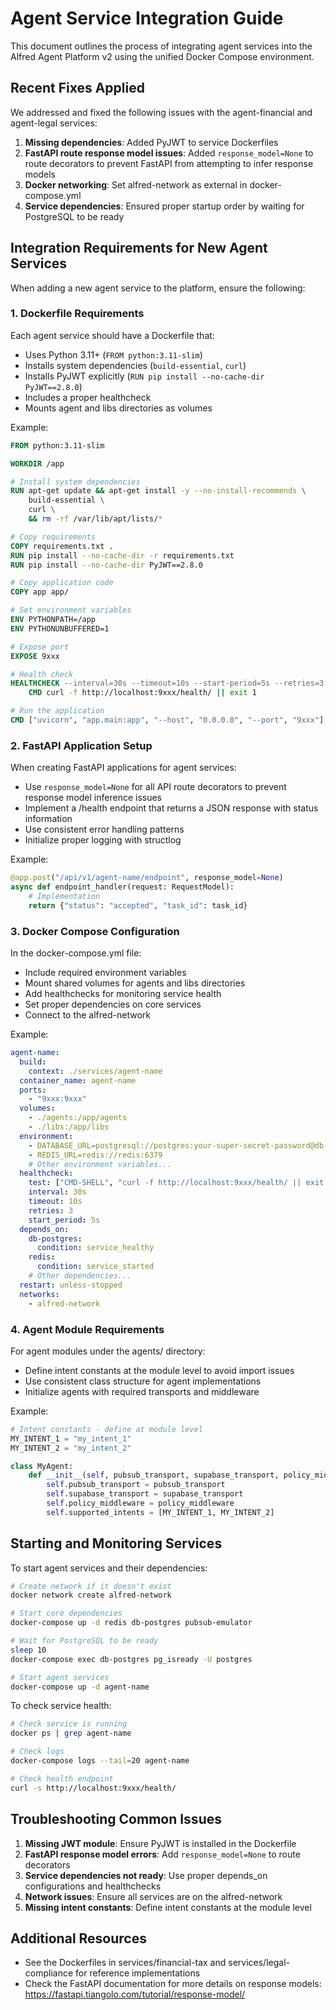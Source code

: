 # Agent Service Integration Guide

This document outlines the process of integrating agent services into the Alfred Agent Platform v2 using the unified Docker Compose environment.

## Recent Fixes Applied

We addressed and fixed the following issues with the agent-financial and agent-legal services:

1. **Missing dependencies**: Added PyJWT to service Dockerfiles
2. **FastAPI route response model issues**: Added `response_model=None` to route decorators to prevent FastAPI from attempting to infer response models
3. **Docker networking**: Set alfred-network as external in docker-compose.yml
4. **Service dependencies**: Ensured proper startup order by waiting for PostgreSQL to be ready

## Integration Requirements for New Agent Services

When adding a new agent service to the platform, ensure the following:

### 1. Dockerfile Requirements

Each agent service should have a Dockerfile that:

- Uses Python 3.11+ (`FROM python:3.11-slim`)
- Installs system dependencies (`build-essential`, `curl`)
- Installs PyJWT explicitly (`RUN pip install --no-cache-dir PyJWT==2.8.0`)
- Includes a proper healthcheck
- Mounts agent and libs directories as volumes

Example:
```dockerfile
FROM python:3.11-slim

WORKDIR /app

# Install system dependencies
RUN apt-get update && apt-get install -y --no-install-recommends \
    build-essential \
    curl \
    && rm -rf /var/lib/apt/lists/*

# Copy requirements
COPY requirements.txt .
RUN pip install --no-cache-dir -r requirements.txt
RUN pip install --no-cache-dir PyJWT==2.8.0

# Copy application code
COPY app app/

# Set environment variables
ENV PYTHONPATH=/app
ENV PYTHONUNBUFFERED=1

# Expose port
EXPOSE 9xxx

# Health check
HEALTHCHECK --interval=30s --timeout=10s --start-period=5s --retries=3 \
    CMD curl -f http://localhost:9xxx/health/ || exit 1

# Run the application
CMD ["uvicorn", "app.main:app", "--host", "0.0.0.0", "--port", "9xxx"]
```

### 2. FastAPI Application Setup

When creating FastAPI applications for agent services:

- Use `response_model=None` for all API route decorators to prevent response model inference issues
- Implement a /health endpoint that returns a JSON response with status information
- Use consistent error handling patterns
- Initialize proper logging with structlog

Example:
```python
@app.post("/api/v1/agent-name/endpoint", response_model=None)
async def endpoint_handler(request: RequestModel):
    # Implementation
    return {"status": "accepted", "task_id": task_id}
```

### 3. Docker Compose Configuration

In the docker-compose.yml file:

- Include required environment variables
- Mount shared volumes for agents and libs directories
- Add healthchecks for monitoring service health
- Set proper dependencies on core services
- Connect to the alfred-network

Example:
```yaml
agent-name:
  build:
    context: ./services/agent-name
  container_name: agent-name
  ports:
    - "9xxx:9xxx"
  volumes:
    - ./agents:/app/agents
    - ./libs:/app/libs
  environment:
    - DATABASE_URL=postgresql://postgres:your-super-secret-password@db-postgres:5432/postgres
    - REDIS_URL=redis://redis:6379
    # Other environment variables...
  healthcheck:
    test: ["CMD-SHELL", "curl -f http://localhost:9xxx/health/ || exit 1"]
    interval: 30s
    timeout: 10s
    retries: 3
    start_period: 5s
  depends_on:
    db-postgres:
      condition: service_healthy
    redis:
      condition: service_started
    # Other dependencies...
  restart: unless-stopped
  networks:
    - alfred-network
```

### 4. Agent Module Requirements

For agent modules under the agents/ directory:

- Define intent constants at the module level to avoid import issues
- Use consistent class structure for agent implementations
- Initialize agents with required transports and middleware

Example:
```python
# Intent constants - define at module level
MY_INTENT_1 = "my_intent_1"
MY_INTENT_2 = "my_intent_2"

class MyAgent:
    def __init__(self, pubsub_transport, supabase_transport, policy_middleware):
        self.pubsub_transport = pubsub_transport
        self.supabase_transport = supabase_transport
        self.policy_middleware = policy_middleware
        self.supported_intents = [MY_INTENT_1, MY_INTENT_2]
```

## Starting and Monitoring Services

To start agent services and their dependencies:

```bash
# Create network if it doesn't exist
docker network create alfred-network

# Start core dependencies
docker-compose up -d redis db-postgres pubsub-emulator

# Wait for PostgreSQL to be ready
sleep 10
docker-compose exec db-postgres pg_isready -U postgres

# Start agent services
docker-compose up -d agent-name
```

To check service health:

```bash
# Check service is running
docker ps | grep agent-name

# Check logs
docker-compose logs --tail=20 agent-name

# Check health endpoint
curl -s http://localhost:9xxx/health/
```

## Troubleshooting Common Issues

1. **Missing JWT module**: Ensure PyJWT is installed in the Dockerfile
2. **FastAPI response model errors**: Add `response_model=None` to route decorators
3. **Service dependencies not ready**: Use proper depends_on configurations and healthchecks
4. **Network issues**: Ensure all services are on the alfred-network
5. **Missing intent constants**: Define intent constants at the module level

## Additional Resources

- See the Dockerfiles in services/financial-tax and services/legal-compliance for reference implementations
- Check the FastAPI documentation for more details on response models: https://fastapi.tiangolo.com/tutorial/response-model/